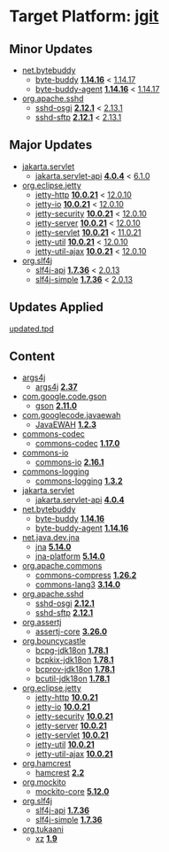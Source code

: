 # Target Platform: [jgit](https://raw.githubusercontent.com/eclipse-jgit/jgit/master/org.eclipse.jgit.packaging/org.eclipse.jgit.target/maven/dependencies.tpd)

## Minor Updates
 - [net.bytebuddy](https://repo1.maven.org/maven2/net/bytebuddy/)
    - [byte-buddy](https://repo1.maven.org/maven2/net/bytebuddy/byte-buddy/) **[1.14.16](https://repo1.maven.org/maven2/net/bytebuddy/byte-buddy/1.14.16)** < [1.14.17](https://repo1.maven.org/maven2/net/bytebuddy/byte-buddy/1.14.17/)
    - [byte-buddy-agent](https://repo1.maven.org/maven2/net/bytebuddy/byte-buddy-agent/) **[1.14.16](https://repo1.maven.org/maven2/net/bytebuddy/byte-buddy-agent/1.14.16)** < [1.14.17](https://repo1.maven.org/maven2/net/bytebuddy/byte-buddy-agent/1.14.17/)
 - [org.apache.sshd](https://repo1.maven.org/maven2/org/apache/sshd/)
    - [sshd-osgi](https://repo1.maven.org/maven2/org/apache/sshd/sshd-osgi/) **[2.12.1](https://repo1.maven.org/maven2/org/apache/sshd/sshd-osgi/2.12.1)** < [2.13.1](https://repo1.maven.org/maven2/org/apache/sshd/sshd-osgi/2.13.1/)
    - [sshd-sftp](https://repo1.maven.org/maven2/org/apache/sshd/sshd-sftp/) **[2.12.1](https://repo1.maven.org/maven2/org/apache/sshd/sshd-sftp/2.12.1)** < [2.13.1](https://repo1.maven.org/maven2/org/apache/sshd/sshd-sftp/2.13.1/)

## Major Updates
 - [jakarta.servlet](https://repo1.maven.org/maven2/jakarta/servlet/)
    - [jakarta.servlet-api](https://repo1.maven.org/maven2/jakarta/servlet/jakarta.servlet-api/) **[4.0.4](https://repo1.maven.org/maven2/jakarta/servlet/jakarta.servlet-api/4.0.4)** < [6.1.0](https://repo1.maven.org/maven2/jakarta/servlet/jakarta.servlet-api/6.1.0/)
 - [org.eclipse.jetty](https://repo1.maven.org/maven2/org/eclipse/jetty/)
    - [jetty-http](https://repo1.maven.org/maven2/org/eclipse/jetty/jetty-http/) **[10.0.21](https://repo1.maven.org/maven2/org/eclipse/jetty/jetty-http/10.0.21)** < [12.0.10](https://repo1.maven.org/maven2/org/eclipse/jetty/jetty-http/12.0.10/)
    - [jetty-io](https://repo1.maven.org/maven2/org/eclipse/jetty/jetty-io/) **[10.0.21](https://repo1.maven.org/maven2/org/eclipse/jetty/jetty-io/10.0.21)** < [12.0.10](https://repo1.maven.org/maven2/org/eclipse/jetty/jetty-io/12.0.10/)
    - [jetty-security](https://repo1.maven.org/maven2/org/eclipse/jetty/jetty-security/) **[10.0.21](https://repo1.maven.org/maven2/org/eclipse/jetty/jetty-security/10.0.21)** < [12.0.10](https://repo1.maven.org/maven2/org/eclipse/jetty/jetty-security/12.0.10/)
    - [jetty-server](https://repo1.maven.org/maven2/org/eclipse/jetty/jetty-server/) **[10.0.21](https://repo1.maven.org/maven2/org/eclipse/jetty/jetty-server/10.0.21)** < [12.0.10](https://repo1.maven.org/maven2/org/eclipse/jetty/jetty-server/12.0.10/)
    - [jetty-servlet](https://repo1.maven.org/maven2/org/eclipse/jetty/jetty-servlet/) **[10.0.21](https://repo1.maven.org/maven2/org/eclipse/jetty/jetty-servlet/10.0.21)** < [11.0.21](https://repo1.maven.org/maven2/org/eclipse/jetty/jetty-servlet/11.0.21/)
    - [jetty-util](https://repo1.maven.org/maven2/org/eclipse/jetty/jetty-util/) **[10.0.21](https://repo1.maven.org/maven2/org/eclipse/jetty/jetty-util/10.0.21)** < [12.0.10](https://repo1.maven.org/maven2/org/eclipse/jetty/jetty-util/12.0.10/)
    - [jetty-util-ajax](https://repo1.maven.org/maven2/org/eclipse/jetty/jetty-util-ajax/) **[10.0.21](https://repo1.maven.org/maven2/org/eclipse/jetty/jetty-util-ajax/10.0.21)** < [12.0.10](https://repo1.maven.org/maven2/org/eclipse/jetty/jetty-util-ajax/12.0.10/)
 - [org.slf4j](https://repo1.maven.org/maven2/org/slf4j/)
    - [slf4j-api](https://repo1.maven.org/maven2/org/slf4j/slf4j-api/) **[1.7.36](https://repo1.maven.org/maven2/org/slf4j/slf4j-api/1.7.36)** < [2.0.13](https://repo1.maven.org/maven2/org/slf4j/slf4j-api/2.0.13/)
    - [slf4j-simple](https://repo1.maven.org/maven2/org/slf4j/slf4j-simple/) **[1.7.36](https://repo1.maven.org/maven2/org/slf4j/slf4j-simple/1.7.36)** < [2.0.13](https://repo1.maven.org/maven2/org/slf4j/slf4j-simple/2.0.13/)

## Updates Applied
[updated.tpd](updated.tpd)

## Content
 - [args4j](https://repo1.maven.org/maven2/args4j/)
    - [args4j](https://repo1.maven.org/maven2/args4j/args4j/) **[2.37](https://repo1.maven.org/maven2/args4j/args4j/2.37)**
 - [com.google.code.gson](https://repo1.maven.org/maven2/com/google/code/gson/)
    - [gson](https://repo1.maven.org/maven2/com/google/code/gson/gson/) **[2.11.0](https://repo1.maven.org/maven2/com/google/code/gson/gson/2.11.0)**
 - [com.googlecode.javaewah](https://repo1.maven.org/maven2/com/googlecode/javaewah/)
    - [JavaEWAH](https://repo1.maven.org/maven2/com/googlecode/javaewah/JavaEWAH/) **[1.2.3](https://repo1.maven.org/maven2/com/googlecode/javaewah/JavaEWAH/1.2.3)**
 - [commons-codec](https://repo1.maven.org/maven2/commons-codec/)
    - [commons-codec](https://repo1.maven.org/maven2/commons-codec/commons-codec/) **[1.17.0](https://repo1.maven.org/maven2/commons-codec/commons-codec/1.17.0)**
 - [commons-io](https://repo1.maven.org/maven2/commons-io/)
    - [commons-io](https://repo1.maven.org/maven2/commons-io/commons-io/) **[2.16.1](https://repo1.maven.org/maven2/commons-io/commons-io/2.16.1)**
 - [commons-logging](https://repo1.maven.org/maven2/commons-logging/)
    - [commons-logging](https://repo1.maven.org/maven2/commons-logging/commons-logging/) **[1.3.2](https://repo1.maven.org/maven2/commons-logging/commons-logging/1.3.2)**
 - [jakarta.servlet](https://repo1.maven.org/maven2/jakarta/servlet/)
    - [jakarta.servlet-api](https://repo1.maven.org/maven2/jakarta/servlet/jakarta.servlet-api/) **[4.0.4](https://repo1.maven.org/maven2/jakarta/servlet/jakarta.servlet-api/4.0.4)**
 - [net.bytebuddy](https://repo1.maven.org/maven2/net/bytebuddy/)
    - [byte-buddy](https://repo1.maven.org/maven2/net/bytebuddy/byte-buddy/) **[1.14.16](https://repo1.maven.org/maven2/net/bytebuddy/byte-buddy/1.14.16)**
    - [byte-buddy-agent](https://repo1.maven.org/maven2/net/bytebuddy/byte-buddy-agent/) **[1.14.16](https://repo1.maven.org/maven2/net/bytebuddy/byte-buddy-agent/1.14.16)**
 - [net.java.dev.jna](https://repo1.maven.org/maven2/net/java/dev/jna/)
    - [jna](https://repo1.maven.org/maven2/net/java/dev/jna/jna/) **[5.14.0](https://repo1.maven.org/maven2/net/java/dev/jna/jna/5.14.0)**
    - [jna-platform](https://repo1.maven.org/maven2/net/java/dev/jna/jna-platform/) **[5.14.0](https://repo1.maven.org/maven2/net/java/dev/jna/jna-platform/5.14.0)**
 - [org.apache.commons](https://repo1.maven.org/maven2/org/apache/commons/)
    - [commons-compress](https://repo1.maven.org/maven2/org/apache/commons/commons-compress/) **[1.26.2](https://repo1.maven.org/maven2/org/apache/commons/commons-compress/1.26.2)**
    - [commons-lang3](https://repo1.maven.org/maven2/org/apache/commons/commons-lang3/) **[3.14.0](https://repo1.maven.org/maven2/org/apache/commons/commons-lang3/3.14.0)**
 - [org.apache.sshd](https://repo1.maven.org/maven2/org/apache/sshd/)
    - [sshd-osgi](https://repo1.maven.org/maven2/org/apache/sshd/sshd-osgi/) **[2.12.1](https://repo1.maven.org/maven2/org/apache/sshd/sshd-osgi/2.12.1)**
    - [sshd-sftp](https://repo1.maven.org/maven2/org/apache/sshd/sshd-sftp/) **[2.12.1](https://repo1.maven.org/maven2/org/apache/sshd/sshd-sftp/2.12.1)**
 - [org.assertj](https://repo1.maven.org/maven2/org/assertj/)
    - [assertj-core](https://repo1.maven.org/maven2/org/assertj/assertj-core/) **[3.26.0](https://repo1.maven.org/maven2/org/assertj/assertj-core/3.26.0)**
 - [org.bouncycastle](https://repo1.maven.org/maven2/org/bouncycastle/)
    - [bcpg-jdk18on](https://repo1.maven.org/maven2/org/bouncycastle/bcpg-jdk18on/) **[1.78.1](https://repo1.maven.org/maven2/org/bouncycastle/bcpg-jdk18on/1.78.1)**
    - [bcpkix-jdk18on](https://repo1.maven.org/maven2/org/bouncycastle/bcpkix-jdk18on/) **[1.78.1](https://repo1.maven.org/maven2/org/bouncycastle/bcpkix-jdk18on/1.78.1)**
    - [bcprov-jdk18on](https://repo1.maven.org/maven2/org/bouncycastle/bcprov-jdk18on/) **[1.78.1](https://repo1.maven.org/maven2/org/bouncycastle/bcprov-jdk18on/1.78.1)**
    - [bcutil-jdk18on](https://repo1.maven.org/maven2/org/bouncycastle/bcutil-jdk18on/) **[1.78.1](https://repo1.maven.org/maven2/org/bouncycastle/bcutil-jdk18on/1.78.1)**
 - [org.eclipse.jetty](https://repo1.maven.org/maven2/org/eclipse/jetty/)
    - [jetty-http](https://repo1.maven.org/maven2/org/eclipse/jetty/jetty-http/) **[10.0.21](https://repo1.maven.org/maven2/org/eclipse/jetty/jetty-http/10.0.21)**
    - [jetty-io](https://repo1.maven.org/maven2/org/eclipse/jetty/jetty-io/) **[10.0.21](https://repo1.maven.org/maven2/org/eclipse/jetty/jetty-io/10.0.21)**
    - [jetty-security](https://repo1.maven.org/maven2/org/eclipse/jetty/jetty-security/) **[10.0.21](https://repo1.maven.org/maven2/org/eclipse/jetty/jetty-security/10.0.21)**
    - [jetty-server](https://repo1.maven.org/maven2/org/eclipse/jetty/jetty-server/) **[10.0.21](https://repo1.maven.org/maven2/org/eclipse/jetty/jetty-server/10.0.21)**
    - [jetty-servlet](https://repo1.maven.org/maven2/org/eclipse/jetty/jetty-servlet/) **[10.0.21](https://repo1.maven.org/maven2/org/eclipse/jetty/jetty-servlet/10.0.21)**
    - [jetty-util](https://repo1.maven.org/maven2/org/eclipse/jetty/jetty-util/) **[10.0.21](https://repo1.maven.org/maven2/org/eclipse/jetty/jetty-util/10.0.21)**
    - [jetty-util-ajax](https://repo1.maven.org/maven2/org/eclipse/jetty/jetty-util-ajax/) **[10.0.21](https://repo1.maven.org/maven2/org/eclipse/jetty/jetty-util-ajax/10.0.21)**
 - [org.hamcrest](https://repo1.maven.org/maven2/org/hamcrest/)
    - [hamcrest](https://repo1.maven.org/maven2/org/hamcrest/hamcrest/) **[2.2](https://repo1.maven.org/maven2/org/hamcrest/hamcrest/2.2)**
 - [org.mockito](https://repo1.maven.org/maven2/org/mockito/)
    - [mockito-core](https://repo1.maven.org/maven2/org/mockito/mockito-core/) **[5.12.0](https://repo1.maven.org/maven2/org/mockito/mockito-core/5.12.0)**
 - [org.slf4j](https://repo1.maven.org/maven2/org/slf4j/)
    - [slf4j-api](https://repo1.maven.org/maven2/org/slf4j/slf4j-api/) **[1.7.36](https://repo1.maven.org/maven2/org/slf4j/slf4j-api/1.7.36)**
    - [slf4j-simple](https://repo1.maven.org/maven2/org/slf4j/slf4j-simple/) **[1.7.36](https://repo1.maven.org/maven2/org/slf4j/slf4j-simple/1.7.36)**
 - [org.tukaani](https://repo1.maven.org/maven2/org/tukaani/)
    - [xz](https://repo1.maven.org/maven2/org/tukaani/xz/) **[1.9](https://repo1.maven.org/maven2/org/tukaani/xz/1.9)**
